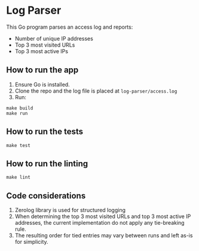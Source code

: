 # Log Parser

This Go program parses an access log and reports:
- Number of unique IP addresses
- Top 3 most visited URLs
- Top 3 most active IPs

## How to run the app

1. Ensure Go is installed.
2. Clone the repo and the log file is placed at `log-parser/access.log`
3. Run:

```
make build
make run
```

## How to run the tests

```
make test
```

## How to run the linting

```
make lint
```

## Code considerations
1. Zerolog library is used for structured logging
2. When determining the top 3 most visited URLs and top 3 most active IP addresses, 
the current implementation do not apply any tie-breaking rule.
3. The resulting order for tied entries may vary between runs and left as-is for simplicity.

